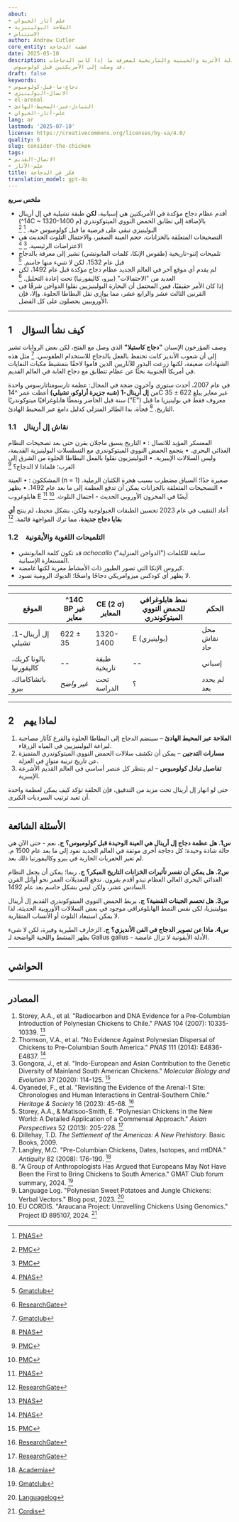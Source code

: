 ```yaml
---
about:
- علم آثار الحيوان
- الملاحة البولينيزية
- الاستئناس
author: Andrew Cutler
core_entity: عظمة الدجاجة
date: 2025-05-10
description: تقييم الأدلة الأثرية والجينية والتاريخية لمعرفة ما إذا كانت الدجاجات
  قد وصلت إلى الأمريكتين قبل كولومبوس.
draft: false
keywords:
- دجاج-ما-قبل-كولومبوس
- الاتصال-البولينيزي
- el-arenal
- التبادل-عبر-المحيط-الهادئ
- علم-آثار-الحيوان
lang: ar
lastmod: '2025-07-10'
license: https://creativecommons.org/licenses/by-sa/4.0/
quality: 6
slug: consider-the-chicken
tags:
- الاتصال-القديم
- علم-الآثار
title: فكر في الدجاجة
translation_model: gpt-4o
---
```


**ملخص سريع**

- أقدم عظام دجاج مؤكدة في الأمريكتين هي إسبانية، **لكن** طبقة تشيلية في إل أرينال (^14C ~ 1320-1400 م) بالإضافة إلى تطابق الحمض النووي الميتوكوندري البولينيزي تبقي على فرضية ما قبل كولومبوس حية. [^oai1] [^oai2] 
- التصحيحات المتعلقة بالخزانات، حجم العينة الصغير، والاحتمال التلوث الحديث هي الاعتراضات الرئيسية. [^oai3] [^oai4] 
- تلميحات إثنو-تاريخية (طقوس الإنكا، كلمات المابوتشي) تشير إلى معرفة بالدجاج قبل عام 1532، لكن لا شيء منها حاسم. [^oai5] 
- لم يقدم أي موقع آخر في العالم الجديد عظام دجاج مؤكدة قبل عام 1492، لكن العديد من "الاحتمالات" (بيرو، كاليفورنيا) تحت إعادة التحليل. [^oai6] 
- إذا كان الأمر حقيقيًا، فمن المحتمل أن البحارة البولينيزيين نقلوا الدواجن شرقًا في القرنين الثالث عشر والرابع عشر، مما يوازي نقل البطاطا الحلوة. وإلا، فإن الأوروبيين يحصلون على كل الفضل.

---

## 1 كيف نشأ السؤال

وصف المؤرخون الإسبان **"دجاج كاستيلا"** الذي وصل مع الفتح، لكن بعض الروايات تشير إلى أن شعوب الأنديز كانت تحتفظ بالفعل بالدجاج للاستخدام الطقوسي. [^oai7] مثل هذه الشهادات ضعيفة، لكنها زرعت البذور للآثاريين الذين قاموا لاحقًا بتمشيط مكبات النفايات في أمريكا الجنوبية بحثًا عن عظام تتطابق مع دجاج الغابة في العالم القديم.

في عام 2007، أحدث ستوري وآخرون ضجة في المجال: عظمة تارسومتاتارسوس واحدة من **إل أرينال-1 (شبه جزيرة أراوكو، تشيلي)** أعطت عمر ^14C غير معاير يبلغ 622 ± 35 سنة قبل الحاضر ونمطًا هابلوغرافيًا ميتوكوندريًا ("E") معروف فقط في بولينيزيا ما قبل التاريخ. [^oai8] فجأة، بدا الطائر المنزلي كدليل دامغ عبر المحيط الهادئ.

### 1.1 نقاش إل أرينال

المعسكر المؤيد للاتصال 
: • التاريخ يسبق ماجلان بقرن حتى بعد تصحيحات النظام الغذائي البحري. 
 • يتجمع الحمض النووي الميتوكوندري مع التسلسلات البولينيزية القديمة، وليس السلالات الإيبيرية. 
 • البولينيزيون نقلوا بالفعل البطاطا الحلوة من الشرق إلى الغرب؛ فلماذا لا الدجاج؟ [^oai9] 

المشككون 
: • العينة (n = 1) صغيرة جدًا؛ السياق مضطرب بسبب هجرة الكثبان الرملية. 
 • التصحيحات المتعلقة بالخزانات يمكن أن تدفع العظمة إلى ما بعد عام 1492. 
 • يظهر هابلوغروب E أيضًا في المخزون الأوروبي الحديث - احتمال التلوث. [^oai10] [^oai11] 

أعاد التنقيب في عام 2023 تحسين الطبقات الجيولوجية ولكن، بشكل محبط، لم ينتج **أي بقايا دجاج جديدة**، مما ترك المواجهة قائمة. [^oai12]

### 1.2 التلميحات اللغوية والأيقونية

- قد تكون كلمة المابوتشي *achocallo* ("الدواجن المنزلية") سابقة للكلمات المستعارة الإسبانية. 
- كيروس الإنكا التي تصور الطيور ذات الأمشاط مغرية لكنها غامضة. 
- لا يظهر أي كودكس ميزوامريكي دجاجًا واضحًا؛ الديوك الرومية تسود.

---

| الموقع | ^14C BP غير معاير | CE (2 σ) المعاير | نمط هابلوغرافي للحمض النووي الميتوكوندري | الحكم |
|--------|-------------------|------------------|---------------------|---------|
| إل أرينال-1، تشيلي | 622 ± 35 | 1320-1400 | E (بولينيزي) | محل نقاش حاد |
| بالونا كريك، كاليفورنيا | -- | طبقة تاريخية | -- | إسباني |
| باتشاكاماك، بيرو | *غير واضح* | تحت الدراسة | ؟ | لم يحدد بعد |

---

## 2 لماذا يهم

1. **الملاحة عبر المحيط الهادئ** – سينضم الدجاج إلى البطاطا الحلوة والقرع كآثار مصاحبة لبراعة البولينيزيين في المياه الزرقاء.  
2. **مسارات التدجين** – يمكن أن تكشف سلالات الحمض النووي الميتوكوندري المتميزة عن تاريخ تربية متوازٍ في العزلة.  
3. **تفاصيل تبادل كولومبوس** – لم ينتظر كل عنصر أساسي في العالم القديم الأشرعة الإيبيرية.

حتى لو انهار إل أرينال تحت مزيد من التدقيق، فإن الحلقة تؤكد كيف يمكن لعظمة واحدة أن تعيد ترتيب السرديات الكبرى.

---

## الأسئلة الشائعة

**س1. هل عظمة دجاج إل أرينال هي العينة الوحيدة قبل كولومبوس؟** 
**ج.** نعم - حتى الآن هي حالة شاذة وحيدة؛ كل دجاجة أخرى موثقة في العالم الجديد تعود إلى ما بعد عام 1500 م. لم تغير الحفريات الجارية في بيرو وكاليفورنيا ذلك بعد.

**س2. هل يمكن أن تفسر تأثيرات الخزانات التاريخ المبكر؟** 
**ج.** ربما؛ يمكن أن يجعل النظام الغذائي البحري العالي العظام تبدو أقدم بقرون. تدفع التعديلات العمر نحو أوائل القرن السادس عشر، ولكن ليس بشكل حاسم بعد عام 1492.

**س3. هل تحسم الجينات القضية؟** 
**ج.** يربط الحمض النووي الميتوكوندري القديم إل أرينال ببولينيزيا، لكن نفس النمط الهابلوغرافي موجود في بعض السلالات الأوروبية الحديثة، لذا لا يمكن استبعاد التلوث أو الأنساب المتقاربة.

**س4. ماذا عن تصوير الدجاج في الفن الأنديزي؟** 
**ج.** الزخارف الطيرية وفيرة، لكن لا شيء يظهر المشط واللحية الواضحة لـ Gallus gallus - الأدلة الأيقونية لا تزال غامضة.

---

## الحواشي

[^oai1]: [PNAS](https://www.pnas.org/doi/10.1073/pnas.0703993104?utm_source=chatgpt.com)
[^oai2]: [PMC](https://pmc.ncbi.nlm.nih.gov/articles/PMC1965514/?utm_source=chatgpt.com)
[^oai3]: [PMC](https://pmc.ncbi.nlm.nih.gov/articles/PMC7062093/?utm_source=chatgpt.com)
[^oai4]: [PNAS](https://www.pnas.org/doi/10.1073/pnas.1410780111?utm_source=chatgpt.com)
[^oai5]: [Gmatclub](https://gmatclub.com/forum/a-group-of-anthropologists-has-argued-that-europeans-may-not-have-been-423642.html?utm_source=chatgpt.com)
[^oai6]: [ResearchGate](https://www.researchgate.net/publication/378964194_Revisiting_the_evidence_of_the_Arenal_1_site_Chronologies_and_human_interactions_in_central_southern_Chile?utm_source=chatgpt.com)
[^oai7]: [Gmatclub](https://gmatclub.com/forum/a-group-of-anthropologists-has-argued-that-europeans-may-not-have-been-423642.html)
[^oai8]: [PNAS](https://www.pnas.org/doi/10.1073/pnas.0703993104)
[^oai9]: [PMC](https://pmc.ncbi.nlm.nih.gov/articles/PMC4156719/)
[^oai10]: [PMC](https://pmc.ncbi.nlm.nih.gov/articles/PMC7062093/)
[^oai11]: [PNAS](https://www.pnas.org/doi/10.1073/pnas.1410780111)
[^oai12]: [ResearchGate](https://www.researchgate.net/publication/378964194_Revisiting_the_evidence_of_the_Arenal_1_site_Chronologies_and_human_interactions_in_central_southern_Chile)
[^oai13]: [ResearchGate](https://www.researchgate.net/publication/261656806_Polynesian_Chickens_in_the_New_World_a_detailed_application_of_a_commensal_approach)
[^oai14]: [Academia](https://www.academia.edu/61029989/Pre_Columbian_chickens_dates_isotopes_and_mtDNA)
[^oai15]: [Languagelog](https://languagelog.ldc.upenn.edu/nll/?p=57706)
[^oai16]: [Cordis](https://cordis.europa.eu/project/id/895107)
[^1]: للحصول على مقدمة حول تصحيحات الخزانات والمعايرة، انظر Thompson et al., *Journal of Archaeological Science* **41** (2014): 118-125.

---

## المصادر

1. Storey, A.A., et al. "Radiocarbon and DNA Evidence for a Pre-Columbian Introduction of Polynesian Chickens to Chile." *PNAS* 104 (2007): 10335-10339. [^oai8] 
2. Thomson, V.A., et al. "No Evidence Against Polynesian Dispersal of Chickens to Pre-Columbian South America." *PNAS* 111 (2014): E4836-E4837. [^oai11] 
3. Gongora, J., et al. "Indo-European and Asian Contribution to the Genetic Diversity of Mainland South American Chickens." *Molecular Biology and Evolution* 37 (2020): 114-125. [^oai10] 
4. Oyanedel, F., et al. "Revisiting the Evidence of the Arenal-1 Site: Chronologies and Human Interactions in Central-Southern Chile." *Heritage & Society* 16 (2023): 45-68. [^oai12] 
5. Storey, A.A., & Matisoo-Smith, E. "Polynesian Chickens in the New World: A Detailed Application of a Commensal Approach." *Asian Perspectives* 52 (2013): 205-228. [^oai13] 
6. Dillehay, T.D. *The Settlement of the Americas: A New Prehistory*. Basic Books, 2009. 
7. Langley, M.C. "Pre-Columbian Chickens, Dates, Isotopes, and mtDNA." *Antiquity* 82 (2008): 176-190. [^oai14] 
8. "A Group of Anthropologists Has Argued that Europeans May Not Have Been the First to Bring Chickens to South America." GMAT Club forum summary, 2024. [^oai7] 
9. Language Log. "Polynesian Sweet Potatoes and Jungle Chickens: Verbal Vectors." Blog post, 2023. [^oai15] 
10. EU CORDIS. "Araucana Project: Unravelling Chickens Using Genomics." Project ID 895107, 2024. [^oai16]